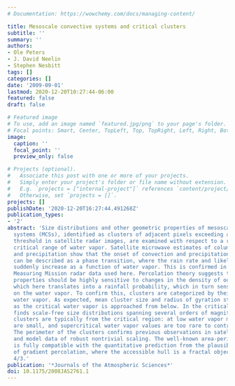 ```yaml
---
# Documentation: https://wowchemy.com/docs/managing-content/

title: Mesoscale convective systems and critical clusters
subtitle: ''
summary: ''
authors:
- Ole Peters
- J. David Neelin
- Stephen Nesbitt
tags: []
categories: []
date: '2009-09-01'
lastmod: 2020-12-20T10:27:44-06:00
featured: false
draft: false

# Featured image
# To use, add an image named `featured.jpg/png` to your page's folder.
# Focal points: Smart, Center, TopLeft, Top, TopRight, Left, Right, BottomLeft, Bottom, BottomRight.
image:
  caption: ''
  focal_point: ''
  preview_only: false

# Projects (optional).
#   Associate this post with one or more of your projects.
#   Simply enter your project's folder or file name without extension.
#   E.g. `projects = ["internal-project"]` references `content/project/deep-learning/index.md`.
#   Otherwise, set `projects = []`.
projects: []
publishDate: '2020-12-20T16:27:44.491268Z'
publication_types:
- '2'
abstract: 'Size distributions and other geometric properties of mesoscale convective
  systems (MCSs), identified as clusters of adjacent pixels exceeding a precipitation
  threshold in satellite radar images, are examined with respect to a recently identified
  critical range of water vapor. Satellite microwave estimates of column water vapor
  and precipitation show that the onset of convection and precipitation in the tropics
  can be described as a phase transition, where the rain rate and likelihood of rainfall
  suddenly increase as a function of water vapor. This is confirmed in Tropical Rainfall
  Measuring Mission radar data used here. Percolation theory suggests that cluster
  properties should be highly sensitive to changes in the density of occupied pixels,
  which here translates into a rainfall probability, which in turn sensitively depends
  on the water vapor. To confirm this, clusters are categorized by their prevalent
  water vapor. As expected, mean cluster size and radius of gyration strongly increase
  as the critical water vapor is approached from below. In the critical region one
  finds scale-free size distributions spanning several orders of magnitude. Large
  clusters are typically from the critical region: at low water vapor most clusters
  are small, and supercritical water vapor values are too rare to contribute much.
  The perimeter of the clusters confirms previous observations in satellite, field,
  and model data of robust nontrivial scaling. The well-known area-perimeter scaling
  is fully compatible with the quantitative prediction from the plausible null model
  of gradient percolation, where the accessible hull is a fractal object with dimension
  4/3.'
publication: '*Journals of the Atmospheric Sciences*'
doi: 10.1175/2008JAS2761.1
---
```

